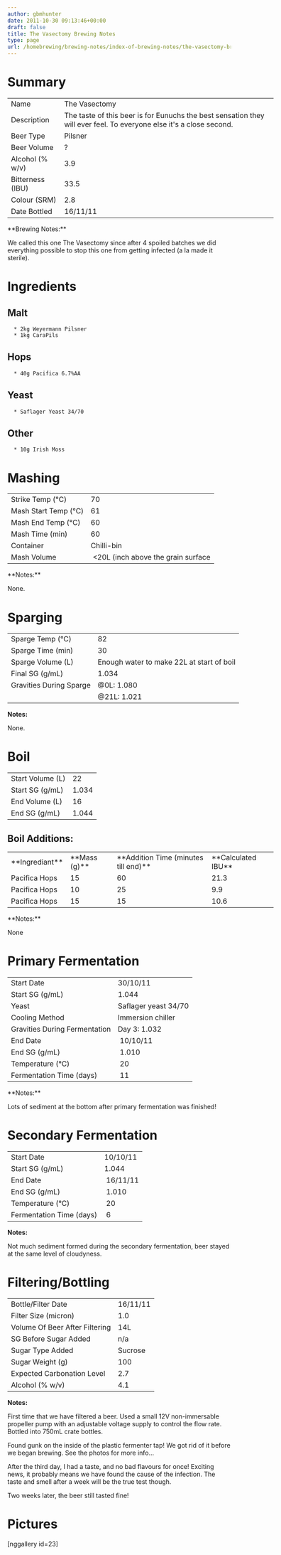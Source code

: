```yaml
---
author: gbmhunter
date: 2011-10-30 09:13:46+00:00
draft: false
title: The Vasectomy Brewing Notes
type: page
url: /homebrewing/brewing-notes/index-of-brewing-notes/the-vasectomy-brewing-notes
---
```


# Summary


<table style="width: 600px;" border="0" >
<tbody >
<tr >

<td >Name
</td>

<td >The Vasectomy
</td>
</tr>
<tr >

<td >Description
</td>

<td >The taste of this beer is for Eunuchs the best sensation they will ever feel. To everyone else it's a close second.
</td>
</tr>
<tr >

<td >Beer Type
</td>

<td >Pilsner
</td>
</tr>
<tr >

<td >Beer Volume
</td>

<td >?
</td>
</tr>
<tr >

<td >Alcohol (% w/v)
</td>

<td >3.9
</td>
</tr>
<tr >

<td >Bitterness (IBU)
</td>

<td >33.5
</td>
</tr>
<tr >

<td >Colour (SRM)
</td>

<td >2.8
</td>
</tr>
<tr >

<td >Date Bottled
</td>

<td >16/11/11
</td>
</tr>
</tbody>
</table>
**Brewing Notes:**




We called this one The Vasectomy since after 4 spoiled batches we did everything possible to stop this one from getting infected (a la made it sterile).


# Ingredients




## Malt





	  * 2kg Weyermann Pilsner
	  * 1kg CaraPils



## Hops





	  * 40g Pacifica 6.7%AA



## Yeast








	  * Saflager Yeast 34/70






## Other





	  * 10g Irish Moss



# Mashing








<table style="width: 600px;" border="0" >
<tbody >
<tr >

<td >Strike Temp (°C)
</td>

<td >70
</td>
</tr>
<tr >

<td >Mash Start Temp (°C)
</td>

<td >61
</td>
</tr>
<tr >

<td >Mash End Temp (°C)
</td>

<td >60
</td>
</tr>
<tr >

<td >Mash Time (min)
</td>

<td >60
</td>
</tr>
<tr >

<td >Container
</td>

<td >Chilli-bin
</td>
</tr>
<tr >

<td >Mash Volume
</td>

<td > <20L (inch above the grain surface
</td>
</tr>
</tbody>
</table>
**Notes:**

None.


# Sparging


<table style="width: 600px;" border="0" >
<tbody >
<tr >

<td >Sparge Temp (°C)
</td>

<td >82
</td>
</tr>
<tr >

<td >Sparge Time (min)
</td>

<td >30
</td>
</tr>
<tr >

<td >Sparge Volume (L)
</td>

<td >Enough water to make 22L at start of boil
</td>
</tr>
<tr >

<td >Final SG (g/mL)
</td>

<td >1.034
</td>
</tr>
<tr >

<td >Gravities During Sparge
</td>

<td >@0L: 1.080
</td>
</tr>
<tr >

<td >
</td>

<td >@21L: 1.021
</td>
</tr>
</tbody>
</table>







**Notes:**

None.


# Boil


<table style="width: 600px;" border="0" >
<tbody >
<tr >

<td >Start Volume (L)
</td>

<td >22
</td>
</tr>
<tr >

<td >Start SG (g/mL)
</td>

<td >1.034
</td>
</tr>
<tr >

<td >End Volume (L)
</td>

<td >16
</td>
</tr>
<tr >

<td >End SG (g/mL)
</td>

<td >1.044
</td>
</tr>
</tbody>
</table>








## Boil Additions:


<table style="width: 600px;" border="0" >
<tbody >
<tr >

<td >**Ingrediant**
</td>

<td >**Mass (g)**
</td>

<td >**Addition Time (minutes till end)**
</td>

<td >**Calculated IBU**
</td>
</tr>
<tr >

<td >Pacifica Hops
</td>

<td >15
</td>

<td >60
</td>

<td >21.3
</td>
</tr>
<tr >

<td >Pacifica Hops
</td>

<td >10
</td>

<td >25
</td>

<td >9.9
</td>
</tr>
<tr >

<td >Pacifica Hops
</td>

<td >15
</td>

<td >15
</td>

<td >10.6
</td>
</tr>
</tbody>
</table>
**Notes:**

None


# Primary Fermentation


<table style="width: 600px;" border="0" >
<tbody >
<tr >

<td >Start Date
</td>

<td >30/10/11
</td>
</tr>
<tr >

<td >Start SG (g/mL)
</td>

<td >1.044
</td>
</tr>
<tr >

<td >Yeast
</td>

<td >Saflager yeast 34/70
</td>
</tr>
<tr >

<td >Cooling Method
</td>

<td >Immersion chiller
</td>
</tr>
<tr >

<td >Gravities During Fermentation
</td>

<td >Day 3: 1.032
</td>
</tr>
<tr >

<td >End Date
</td>

<td > 10/10/11
</td>
</tr>
<tr >

<td >End SG (g/mL)
</td>

<td > 1.010
</td>
</tr>
<tr >

<td >Temperature (°C)
</td>

<td > 20
</td>
</tr>
<tr >

<td >Fermentation Time (days)
</td>

<td > 11
</td>
</tr>
</tbody>
</table>
**Notes:**

Lots of sediment at the bottom after primary fermentation was finished!


# Secondary Fermentation


<table style="width: 600px;" border="0" >
<tbody >
<tr >

<td >Start Date
</td>

<td >10/10/11
</td>
</tr>
<tr >

<td >Start SG (g/mL)
</td>

<td >1.044
</td>
</tr>
<tr >

<td >End Date
</td>

<td > 16/11/11
</td>
</tr>
<tr >

<td >End SG (g/mL)
</td>

<td > 1.010
</td>
</tr>
<tr >

<td >Temperature (°C)
</td>

<td > 20
</td>
</tr>
<tr >

<td >Fermentation Time (days)
</td>

<td > 6
</td>
</tr>
</tbody>
</table>





**Notes:**




Not much sediment formed during the secondary fermentation, beer stayed at the same level of cloudyness.







# Filtering/Bottling


<table style="width: 600px;" border="0" >
<tbody >
<tr >

<td >Bottle/Filter Date
</td>

<td >16/11/11
</td>
</tr>
<tr >

<td >Filter Size (micron)
</td>

<td >1.0
</td>
</tr>
<tr >

<td >Volume Of Beer After Filtering
</td>

<td >14L
</td>
</tr>
<tr >

<td >SG Before Sugar Added
</td>

<td >n/a
</td>
</tr>
<tr >

<td >Sugar Type Added
</td>

<td >Sucrose
</td>
</tr>
<tr >

<td >Sugar Weight (g)
</td>

<td >100
</td>
</tr>
<tr >

<td >Expected Carbonation Level
</td>

<td >2.7
</td>
</tr>
<tr >

<td >Alcohol (% w/v)
</td>

<td >4.1
</td>
</tr>
</tbody>
</table>


**Notes:**

First time that we have filtered a beer. Used a small 12V non-immersable propeller pump with an adjustable voltage supply to control the flow rate. Bottled into 750mL crate bottles.

Found gunk on the inside of the plastic fermenter tap! We got rid of it before we began brewing. See the photos for more info...

After the third day, I had a taste, and no bad flavours for once! Exciting news, it probably means we have found the cause of the infection. The taste and smell after a week will be the true test though.

Two weeks later, the beer still tasted fine!


# Pictures


[nggallery id=23]




